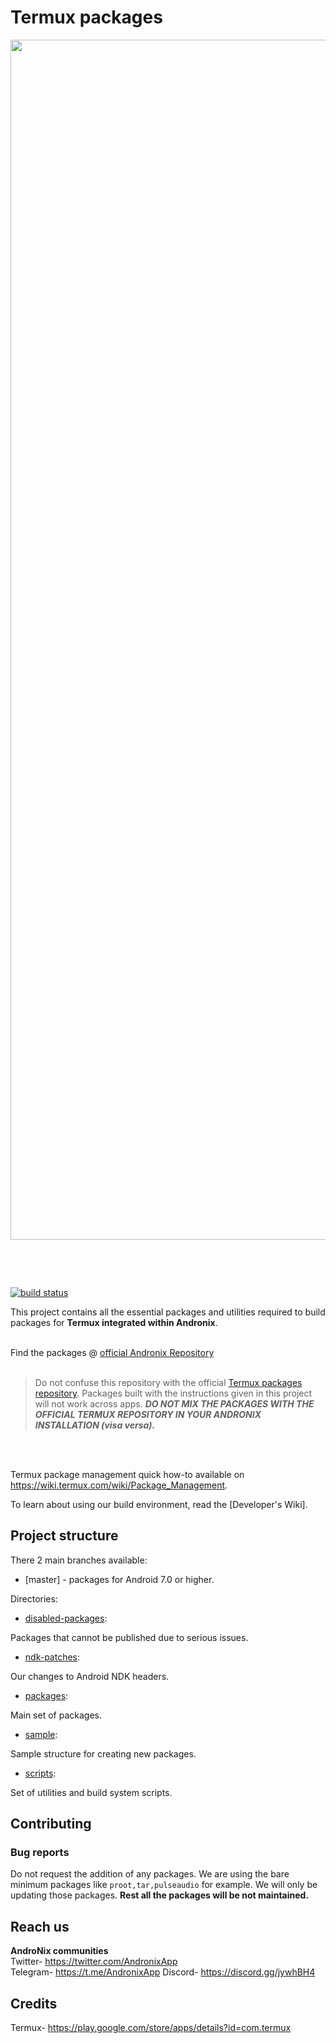 # Termux packages

 
<p align="center">
<img src="https://github.com/imprakharshukla/termux-packages/blob/master/Assests/banner_readme.png.png" height="1920" width="1080" />
</p>

&nbsp;

&nbsp;


[![build status](https://api.cirrus-ci.com/github/imprakharshukla/termux-packages.svg?branch=master)](https://cirrus-ci.com/termux/termux-packages)

This project contains all the essential packages and utilities required to build packages for **Termux integrated within Andronix**.
  <br></br>

Find the packages @ [official Andronix Repository](https://androfiles.online)
  <br></br>


> Do not confuse this repository with the official [Termux packages repository](https://github.com/termux/termux-packages). Packages built with the instructions given in this project will not work across apps. ***DO NOT MIX THE PACKAGES WITH THE OFFICIAL TERMUX REPOSITORY IN YOUR ANDRONIX INSTALLATION (visa versa).***

  <br></br>

Termux package management quick how-to available on https://wiki.termux.com/wiki/Package_Management.

To learn about using our build environment, read the [Developer's Wiki].

  

## Project structure

  

There 2 main branches available:

  

-  [master] - packages for Android 7.0 or higher.

  

Directories:

  

-  [disabled-packages](disabled-packages/):

  

Packages that cannot be published due to serious issues.

  

-  [ndk-patches](ndk-patches/):

  

Our changes to Android NDK headers.

  

-  [packages](packages/):

  

Main set of packages.

  

-  [sample](sample/):

  

Sample structure for creating new packages.

  

-  [scripts](scripts/):

  

Set of utilities and build system scripts.

  

## Contributing

  

### Bug reports

Do not request the addition of any packages. We are using the bare minimum packages like `proot,tar,pulseaudio` for example. We will only be updating those packages. **Rest all the packages will be not maintained.**

## Reach us
  
**AndroNix communities**  
Twitter- https://twitter.com/AndronixApp  
Telegram- https://t.me/AndronixApp
Discord- https://discord.gg/jywhBH4 

## Credits 
Termux- https://play.google.com/store/apps/details?id=com.termux  
